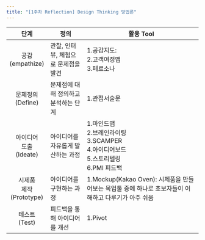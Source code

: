 ```yaml
---
title: "[1주차 Reflection] Design Thinking 방법론"
---
```

|단계|정의|활용 Tool|
|:---:|----------|---|
|공감<br>(empathize)|관찰, 인터뷰, 체험으로 문제점을 발견|1.공감지도:<br>2.고객여정맵<br>3.페르소나|
|문제정의<br>(Define)|문제점에 대해 정의하고 분석하는 단계|1.관점서술문<br>|
|아이디어<br>도출<br>(Ideate)|아이디어를 자유롭게 발산하는 과정|1.마인드맵<br>2.브레인라이팅<br>3.SCAMPER<br>4.아이디어보드<br>5.스토리텔링<br>6.PMI 피드백|
|시제품<br>제작<br>(Prototype)|아이디어를 구현하는 과정|1.Mockup(Kakao Oven): 시제품을 만들어보는 목업툴 중에 하나로 초보자들이 이해하고 다루기가 아주 쉬움 <br>|
|테스트<br>(Test)|피드백을 통해 아이디어를 개선|1.Pivot|
